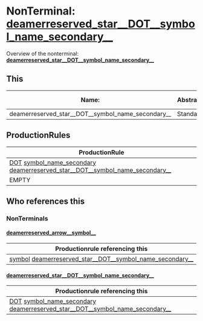 # NonTerminal: **[deamerreserved_star__DOT__symbol_name_secondary__](./deamerreserved_star__DOT__symbol_name_secondary__.md)**

Overview of the nonterminal: **[deamerreserved_star__DOT__symbol_name_secondary__](./deamerreserved_star__DOT__symbol_name_secondary__.md)**



## This

| Name:                | Abstraction:    | Is Inlined |
| -------------------- | --------------- | ---------- |
| deamerreserved_star__DOT__symbol_name_secondary__ | Standard | Yes |



## ProductionRules

| ProductionRule |
| ---- |
| [DOT](./../Lexicon/DOT.md) [symbol_name_secondary](./symbol_name_secondary.md) [deamerreserved_star__DOT__symbol_name_secondary__](./deamerreserved_star__DOT__symbol_name_secondary__.md)  |
| EMPTY  |




## Who references this

### NonTerminals


#### [deamerreserved_arrow__symbol__](./../Grammar/deamerreserved_arrow__symbol__.md)

| Productionrule referencing this                      |
| ---------------------------------------------------- |
| [symbol](./symbol.md) [deamerreserved_star__DOT__symbol_name_secondary__](./deamerreserved_star__DOT__symbol_name_secondary__.md)  |


#### [deamerreserved_star__DOT__symbol_name_secondary__](./../Grammar/deamerreserved_star__DOT__symbol_name_secondary__.md)

| Productionrule referencing this                      |
| ---------------------------------------------------- |
| [DOT](./../Lexicon/DOT.md) [symbol_name_secondary](./symbol_name_secondary.md) [deamerreserved_star__DOT__symbol_name_secondary__](./deamerreserved_star__DOT__symbol_name_secondary__.md)  |



